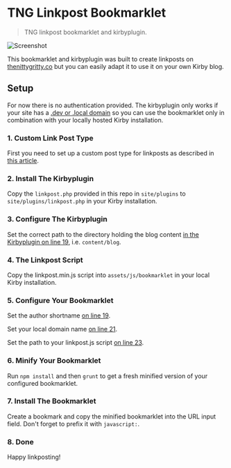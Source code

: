 # TNG Linkpost Bookmarklet

> TNG linkpost bookmarklet and kirbyplugin.

![Screenshot](https://raw.github.com/thenittygritty/linkpost-bookmarklet/master/screenshot.png)

This bookmarklet and kirbyplugin was built to create linkposts on [thenittygritty.co](http://thenittygritty.co) but you can easily adapt it to use it on your own Kirby blog.

## Setup
For now there is no authentication provided. The kirbyplugin only works if your site has a [.dev or .local domain](https://github.com/thenittygritty/linkpost-bookmarklet/blob/master/site/plugins/linkpost.php#L10-14) so you can use the bookmarklet only in combination with your locally hosted Kirby installation.

### 1. Custom Link Post Type
First you need to set up a custom post type for linkposts as described in [this article](http://getkirby.com/blog/custom-post-types).

### 2. Install The Kirbyplugin
Copy the `linkpost.php` provided in this repo in `site/plugins` to `site/plugins/linkpost.php` in your Kirby installation.
 
### 3. Configure The Kirbyplugin
Set the correct path to the directory holding the blog content [in the Kirbyplugin on line 19](https://github.com/thenittygritty/linkpost-bookmarklet/blob/master/site/plugins/linkpost.php#L19), i.e. `content/blog`.

### 4. The Linkpost Script
Copy the linkpost.min.js script into `assets/js/bookmarklet` in your local Kirby installation.

### 5. Configure Your Bookmarklet
Set the author shortname [on line 19](https://github.com/thenittygritty/linkpost-bookmarklet/blob/master/assets/js/bookmarklet/bookmarklet.js#L19). 

Set your local domain name [on line 21](https://github.com/thenittygritty/linkpost-bookmarklet/blob/master/assets/js/bookmarklet/bookmarklet.js#L21).

Set the path to your linkpost.js script [on line 23](https://github.com/thenittygritty/linkpost-bookmarklet/blob/master/assets/js/bookmarklet/bookmarklet.js#L21).

### 6. Minify Your Bookmarklet
Run `npm install` and then `grunt` to get a fresh minified version of your configured bookmarklet.

### 7. Install The Bookmarklet
Create a bookmark and copy the minified bookmarklet into the URL input field. Don't forget to prefix it with `javascript:`.

### 8. Done
Happy linkposting!







